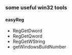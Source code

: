 ### some useful win32 tools

#### easyReg

+ RegGetDword
+ RegGetQword
+ RegGetWString
+ getWindowsBuildNumber